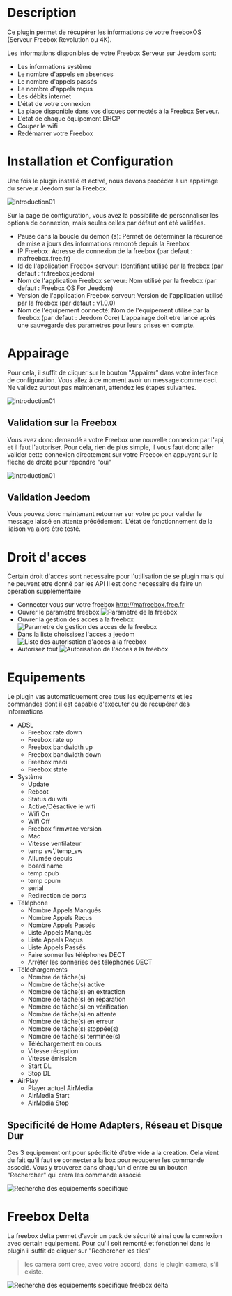 Description
==========
Ce plugin permet de récupérer les informations de votre freeboxOS (Serveur Freebox Revolution ou 4K).

Les informations disponibles de votre Freebox Serveur sur Jeedom sont:

 * Les informations système
 * Le nombre d'appels en absences
 * Le nombre d'appels passés
 * Le nombre d'appels reçus
 * Les débits internet
 * L'état de votre connexion
 * La place disponible dans vos disques connectés à la Freebox Serveur. 
 * L’état de chaque équipement DHCP 
 * Couper le wifi
 * Redémarrer votre Freebox


Installation et Configuration
=============================
Une fois le plugin installé et activé, nous devons procéder à un appairage du serveur Jeedom sur la Freebox.

![introduction01](../images/Freebox_OS_screenshot_configuration.jpg)

Sur la page de configuration, vous avez la possibilité de personnaliser les options de connexion, mais seules celles par défaut ont été validées.

- Pause dans la boucle du demon (s): Permet de determiner la récurence de mise a jours des informations remonté depuis la Freebox
- IP Freebox: Adresse de connexion de la freebox (par defaut : mafreebox.free.fr)
- Id de l'application Freebox serveur: Identifiant utilisé par la freebox (par defaut : fr.freebox.jeedom)
- Nom de l'application Freebox serveur: Nom utilisé par la freebox (par defaut : Freebox OS For Jeedom)
- Version de l'application Freebox serveur: Version de l'application utilisé par la freebox  (par defaut : v1.0.0)
- Nom de l'équipement connecté: Nom de l'équipement utilisé par la freebox  (par defaut : Jeedom Core)
L'appairage doit etre lancé après une sauvegarde des parametres pour leurs prises en compte.

Appairage
=========
Pour cela, il suffit de cliquer sur le bouton "Appairer" dans votre interface de configuration.
Vous allez à ce moment avoir un message comme ceci.
Ne validez surtout pas maintenant, attendez les étapes suivantes.

![introduction01](../images/MessageValidation.jpg)

Validation sur la Freebox
-------------------------
Vous avez donc demandé a votre Freebox une nouvelle connexion par l'api, et il faut l'autoriser.
Pour cela, rien de plus simple, il vous faut donc aller valider cette connexion directement sur votre Freebox en appuyant sur la flèche de droite pour répondre "oui"

![introduction01](../images/EcranFreebox.jpeg)

Validation Jeedom
-----------------
Vous pouvez donc maintenant retourner sur votre pc pour valider le message laissé en attente précédement.
L'état de fonctionnement de la liaison va alors être testé.

Droit d'acces
=============

Certain droit d'acces sont necessaire pour l'utilisation de se plugin mais qui ne peuvent etre donné par les API
Il est donc necessaire de faire un operation supplémentaire

* Connecter vous sur votre freebox http://mafreebox.free.fr
* Ouvrer le parametre freebox
![Parametre de la freebox](../images/ParametreFreebox.jpg)
* Ouvrer la gestion des acces a la  freebox
![Parametre de gestion des acces de la freebox](../images/GestionAccesFreebox.jpg)
* Dans la liste choissisez l'acces a jeedom
![Liste des autorisation d'acces a la freebox](../images/ListeAccesFreebox.jpg)
* Autorisez tout
![Autorisation de l'acces a la freebox](../images/AutorisationAccesFreebox.jpg)

Equipements
===========

Le plugin vas automatiquement cree tous les equipements et les commandes dont il est capable d'executer ou de recupérer des informations
* ADSL
    * Freebox rate down
    * Freebox rate up
    * Freebox bandwidth up
    * Freebox bandwidth down
    * Freebox medi
    * Freebox state
* Système
    * Update
    * Reboot
    * Status du wifi
    * Active/Désactive le wifi
    * Wifi On
    * Wifi Off
    * Freebox firmware version
    * Mac
    * Vitesse ventilateur
    * temp sw','temp_sw
    * Allumée depuis
    * board name
    * temp cpub
    * temp cpum
    * serial
    * Redirection de ports
* Téléphone
    * Nombre Appels Manqués
    * Nombre Appels Reçus
    * Nombre Appels Passés
    * Liste Appels Manqués
    * Liste Appels Reçus
    * Liste Appels Passés
    * Faire sonner les téléphones DECT
    * Arrêter les sonneries des téléphones DECT
* Téléchargements
    * Nombre de tâche(s)
    * Nombre de tâche(s) active
    * Nombre de tâche(s) en extraction
    * Nombre de tâche(s) en réparation
    * Nombre de tâche(s) en vérification
    * Nombre de tâche(s) en attente
    * Nombre de tâche(s) en erreur
    * Nombre de tâche(s) stoppée(s)
    * Nombre de tâche(s) terminée(s)
    * Téléchargement en cours
    * Vitesse réception
    * Vitesse émission
    * Start DL
    * Stop DL
* AirPlay
    * Player actuel AirMedia
    * AirMedia Start
    * AirMedia Stop
    
Specificité de Home Adapters, Réseau et Disque Dur
--------------------------------------------------

Ces 3 equipement ont pour spécificité d'etre vide a la creation.
Cela vient du fait qu'il faut se connecter a la box pour recuperer les commande associé.
Vous y trouverez dans chaqu'un d'entre eu un bouton "Rechercher" qui crera les commande associé

![Recherche des equipements spécifique](../images/RechercheCommandes.jpg)

Freebox Delta
=============

La freebox delta permet d'avoir un pack de sécurité ainsi que la connexion avec certain equipement.
Pour qu'il soit remonté et fonctionnel dans le plugin il suffit de cliquer sur "Rechercher les tiles"

> les camera sont cree, avec votre accord, dans le plugin camera, s'il existe.


![Recherche des equipements spécifique freebox delta](../images/RechercheTiles.jpg)
